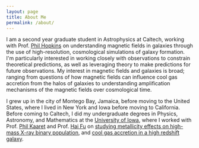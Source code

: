 ```yaml
---
layout: page
title: About Me
permalink: /about/ 
---
```

I am a second year graduate student in Astrophysics at Caltech, working with Prof. [Phil Hopkins](http://www.tapir.caltech.edu/~phopkins/Site/) on understanding magnetic fields in galaxies through the use of high-resolution, cosmological simulations of galaxy formation. I'm particularly interested in working closely with observations to constrain theoretical predictions, as well as leveraging theory to make predictions for future observations. My interest in magnetic fields and galaxies is broad; ranging from questions of how magnetic fields can influence cool gas accretion from the halos of galaxies to understanding amplification mechanisms of the magnetic fields over cosmological time.

I grew up in the city of Montego Bay, Jamaica, before moving to the United States, where I lived in New York and Iowa before moving to California. Before coming to Caltech, I did my undergraduate degrees in Physics, Astronomy, and Mathematics at the [University of Iowa](https://physics.uiowa.edu/), where I worked with Prof. [Phil Kaaret](http://astro.physics.uiowa.edu/~kaaret/) and Prof. [Hai Fu](https://physics.uiowa.edu/people/hai-fu) on [studying metallicity effects on high-mass X-ray binary population](https://academic.oup.com/mnras/article/491/3/3606/5601395), and [cool gas accretion in a high redshift galaxy](https://iopscience.iop.org/article/10.3847/1538-4357/abdb32/pdf).
